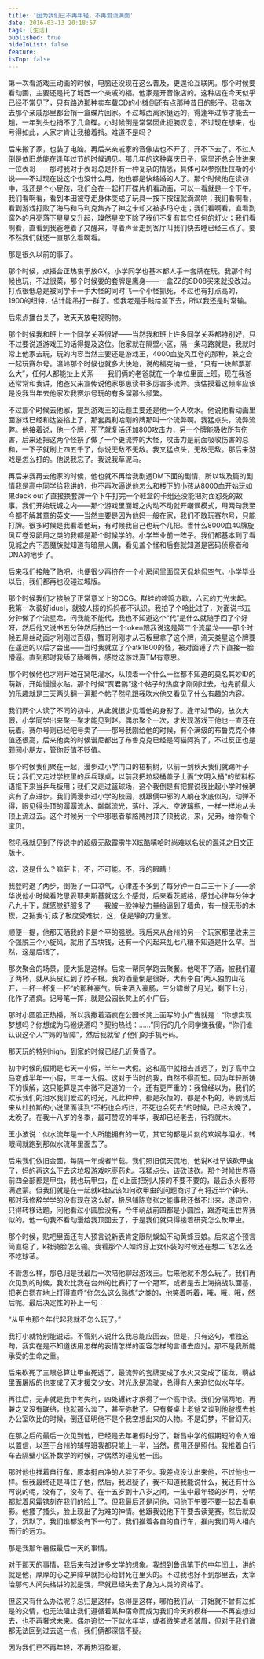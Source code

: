 ```yaml
---
title: '因为我们已不再年轻，不再泪流满面'
date: 2016-03-13 20:18:57
tags: [生活]
published: true
hideInList: false
feature: 
isTop: false
---
```

第一次看游戏王动画的时候，电脑还没现在这么普及，更遑论互联网。那个时候要看动画，主要还是托了城西一个亲戚的福。他家是开音像店的。这种店在今天似乎已经不常见了，只有路边那种卖车载CD的小摊倒还有点那种昔日的影子。我每次去那个亲戚那里都会捎一盒碟片回家。不过城西离家挺远的，得逢年过节才能去一趟，一年到头也捎不了几盒碟。小时候倒是常常因此扼腕叹息，不过现在想来，也亏得如此，人家才肯让我接着捎。难道不是吗？

后来搬了家，也装了电脑。再后来亲戚家的音像店也不开了，开不下去了。不过人倒是依旧总能在逢年过节的时候遇见。那几年的这种喜庆日子，家里还总会住进来一位表哥——那时我对于表哥总是怀有一种复杂的情感，具体可以参照杜拉斯的小说——不过现在说这个也没什么用，他也都是快结婚的人了。那个时候他在读初中，我还是个小屁孩，我们会在一起打开碟片机看动画，可以一看就是一个下午。我们看啊看，看到本田被夺走身体变成了玩具一按下按钮就滴滴响；我们看啊看，看到游戏打败了海马和马利克集齐了神之卡却又被多玛夺走；我们看啊看，直看到窗外的月亮落下星星又升起，璨然星空下除了我们不复有其它任何的灯火；我们看啊看，直看到我爸睡着了又醒来，寻着声音走到客厅叫我们快去睡已经三点了。要不然我们就还一直那么看啊看。

那是很久以前的事了。

那个时候，点播台正热衷于放GX。小学同学也基本都人手一套牌在玩。我那个时候也玩，不过很菜，那个时候耍的套牌是鹰身——一盒ZZ的SD08买来就没改过。打点很低总是被同学卡一手大怪的同时飞一个小怪抓死，不过也有打点高的，1900的纽特，估计能吊打一群了。但我老是手贱给盖下去，所以我还是时常输。

后来点播台关了，改天天放电视购物。

那个时候我和班上一个同学关系很好——当然我和班上许多同学关系都特别好，只不过要说道游戏王的话得提及这位。他家就在隔壁小区，隔一条马路就是，我就时常上他家去玩，玩的内容当然主要还是游戏王，4000血旋风互卷的那种，兼之会一起玩赛尔号。温岭那个时候也就多大快地，说的福克纳一些，“只有一块邮票那么大”，任何人都能扯上关系——我们俩的老爸就在一个单位里面上班。现在我爸还常常和我讲，他爸又来宣传说他家那崽读书多厉害多流弊。我估摸着这频率应该是没我当年去他家吹我赛尔号玩的有多溜那么频繁。

不过那个时候去他家，提到游戏王的话题主要还是他一个人吹水。他说他看动画里面游戏已经和达姿掐上了，那套奥利哈刚的牌那叫一个流弊啊。我猛点头，流弊流弊。他接着说，他一个牌，死了就复活还加800攻击力，另一个牌能吸收所有伤害，后来还把这两个怪祭了做了一个更流弊的大怪，攻击力是前面吸收伤害的总和，一下子就刷上四五千了，你说无敌不无敌。我又猛点头，无敌无敌。那后来游戏是怎么打的。他说我忘了。我说我草泥马。

再后来我再去他家的时候，他也就不再给我剧透DM下面的剧情，所以埃及篇的剧情我是高中同学给我讲的，也不再吹逼说他怎么和楼下的小孩从8000血开始玩如果deck out了直接换套牌一个下午打完一个鞋盒的卡组还没能把对面怼死的故事。我们开始玩城之内——那个游戏里面城之内动不动就开嘲讽模式，甩两句我至今都不解其意的英文——当然主要是因为他妈一般在家，我们不敢玩赛尔号，只能打牌。很多时候是我看着他玩，有时候我自己也玩个几把。香什么8000血40牌旋风互卷没卵用之类的我都是那个时候学的。小学毕业前一阵子。我们都基本到了看见城之内下恶魔族就知道有暗黑人偶，看见盖个怪和后套就知道是密码侦察者和DNA的地步了。

后来我们接触了贴吧，也便很少再挤在一个小房间里面侃天侃地侃空气。小学毕业以后，我们都再也没碰过城版。

那个时候我们才接触了正常意义上的OCG。群蛙的啼鸣方歇，六武的刀光未起。我第一次装好iduel，就被人揍的妈妈都不认识。我拍了个哈比过了，对面说书五分钟做了个流星龙，问我能不能代，我也不知道这个“代”是什么就随手回了个好呀，然后他又说书五分钟然后拍出一个token跟我说这是第二个流星龙——那个时候五屌丝动画才刚刚过百级，蟹哥刚刚才从石板里拿了这个牌，流天类星这个牌要在遥远的以后才会出——当时我就立了个atk1800的怪，被对面锤了六下直接一脸懵逼。直到那时我舔了舔嘴唇，感觉这游戏真TM有意思。

那个时候他也才刚开始在窝吧灌水，从顶着一个什么一丝都不知道的莫名其妙ID的萌新，开始慢慢水贴。那个时候“贾君鹏”这个帖子的热度才刚刚过去，他先前最大的乐趣就是三天两头翻一遍那个帖子然吼跟我吹水他又看见了什么有趣的内容。

我们两个人读了不同的初中，从此就很少见着他的身影了。逢年过节的，放次大假，小学同学出来聚一聚才能见到赵。偶尔聚个一次，才发现游戏王他也一直还在玩着。赛尔号则已经吧号卖了——那号我刚给他的时候，有个满级的布鲁克克个体值还很高，后来他卖的时候谱尼都出了布鲁克克已经是阿猫阿狗了，不过反正也是颇回小朋友，管你贬值不贬值。

那个时候我们聚在一起，漫步过小学门口的梧桐树，以前一到秋天我们就踢叶子玩；我们又走过学校里的乒乓球桌，以前我把垃圾桶盖子上面“文明入桶”的塑料标语抠下来当乒乓板用；我们又走过篮球场，这个我倒是有把握说我比起小学时候确实有了点进步。我们俩漫步过小学的校园，就跟俩中邪的人躺在水底似的，动弹不得，眼见得头顶的潺潺流水、粼粼流光，落叶、浮木、空玻璃瓶，一样一样地从头顶上流过去。这个时候另一个中邪患者拿胳膊肘顶了顶我说，来，兄弟，给你看个宝贝。

然吼我就见到了传说中的超级无敌霹雳牛X炫酷嘻哈时尚难以名状的混沌之日文正版卡。

这，这是什么？嘛萨卡，不，不可能。不，我的眼睛！

我登时退了两步，倒吸了一口凉气，心律差不多到了每分钟一百二三十下了——余华说他小时候看陀思妥耶夫斯基就这么个感觉，后来看茨威格，感觉心律每分钟才八九十下，就感觉舒服多了——我被一股神秘力量给逼到了墙角，有一根无形的木楔，之把我·钉成了极度受难状，这，便是壕的力量罢。

顺便一提，他那天晒我的卡是个平的强脱。我后来从台州的另一个玩家那里收来三个强脱三个小旋风，就用了五块钱，还有一个闪起来乱七八糟不知道是什么罕。当然，这是后话了。

那次聚会的场景，便大抵是这样。后来一帮同学跑去聚餐。他喝不了酒，被我们灌了两杯，就从头皮红到了脖子根。我的酒量倒是很好，大有李白“两人独酌山花开，一杯一杯复一杯”的那种豪气。后来酒入豪肠，三分啸做了月光，剩下七分，化作了酒疯。记号笔一挥，就是公园长凳上的小广告。

那时小圆脸正热播，所以我撒着酒疯在公园长凳上面写的小广告就是：“你想实现梦想吗？你想成为马猴烧酒吗？契约热线：……”同行的几个同学嫌我傻，“你们谁认识这个人”“妈的智障”，然后我就留了他们的手机号码。

那天玩的特别high，到家的时候已经几近黄昏了。

初中时候的假期是七天一小假，半年一大假。这和高中就相去甚远了，到了高中立马变成半年一小假，三年一大假。这对于当时的我，自然不得而知。因为年轻所铸下的误解，这只能算是其中微不足道的一个。还有更严重的：我曾经以为，我们的欢乐我们的泪水我们爱过的时光，凡此种种，都是永恒的，都是不朽的。等到我后来从杜拉斯的小说里面读到“不朽也会朽烂，不死也会死去”的时候，已经太晚了，太晚了。在我十八岁的冬季，最可赞叹的年华，我却已经老去，行将就木。

王小波说：似水流年是一个人所能拥有的一切，其它的都是片刻的欢娱与泪水，转眼间就跑到那似水流年里面去了。

后来我们依旧会面，每隔一年或者半载。我们照旧侃天侃地，他说K社早该砍甲虫了，妈的再这么下去这垃圾游戏吃枣药丸。我猛点头，该砍该砍。那个时候世界赛前四全部都是甲虫，我也玩甲虫，在id上面把别人揍的不要不要的，最后永火都带满遮蒙。但我们就是在一起就k社应该如何砍甲虫的问题商讨了有将近半个钟头。那时我修辞学学的没有现在这么好，极尽铺陈夸张之能事我还做不出来，遂词穷，只得转移话题，问他看过小圆脸没有，今年萌战前四都是小圆脸，跟游戏王世界赛似的。他一句我不看动漫给我顶回去了，于是我们就只得接着研究怎么砍甲虫。

那个时候，贴吧里面还有人预言说新表肯定限制蜈蚣不动黄蜂豆娘。后来这个预言简直稳了，k社骑脸怎么输。我看那个人如约穿上女仆装的时候还在想二飞怎么还不吃球茎。

不管怎么样，那总归是我最后一次陪他聊起游戏王。后来他就不怎么玩了。我们再次见到的时候，我吹比我在台州的比赛打了一个冠军，或者是去上海搞战队面基，把老白摁在地上打得直呼“你怎么这么熟练”之类的，他笑着听着，哦，哦，哦，然后呢。最后决定性的补上一句：

“从甲虫那个年代起我就不怎么玩了。”

我打小就特别能说话。不管别人说什么我总能应回去。但是，只有这句，唯独这句，我实在是不知道该用怎样的表情怎样的面容怎样的言语去应对。那不是我所能承受的生命之重。

后来砍死了三眼总算让甲虫死透了，最流弊的套牌变成了水火又变成了征龙，萌战里面屠版的也变成了天才援交少女。时光永是流驶，总得有人来追忆似水年华。

再往后，无非就是我中考失利，四处辗转才求得了一个高中读。我们分隔两地，再兼之又没有联络，也就那么淡了，甚至弥散了。只有餐桌上老爸又谈到他爸摸去他办公室吹比的时候，倒还证明他不是个我空想出来的人物。不是幻梦，不曾幻灭。

在那之后的最后一次见到他，已经是去年暑假时分了。新昌中学的假期短的令人难以置信，以至于台州的辅导班我都只能上一半，当然，费用还是照付。我推着自行车去隔壁小区补数学的时候，才偶然的碰见他一回。

那时他也推着自行车，原本挺白净的人胖了不少。我差点没认出来他，不过他也一样。但我最终还是叫住了他，然后，我迟疑了，我不知道我能说什么，我还有什么可说的呢，没有了，没有了。在十五岁到十八岁之间，一生中最年轻的岁月，分明都就着风霜镌刻在我们的脸上了。但我最后还是问他，问他下午要不要一起去看电影。他搔了搔头，脸上现出了为难的神情。他跟我说他下午要去读竞赛。然后就没了，沉默了，我们谁都没有下一句了。我们推着各自的自行车，推向我们两人相向而行的远方。

那是我那年暑假最后一天的事情。

对于那天的事情，我后来有过许多文学的想象。我想到鲁迅笔下的中年闰土，讲的就是他，厚厚的心之屏障早就把心给封死在里头的。不过我也好不到那里去，太宰治那句人间失格讲的就是我，早就已经失去了身为人类的资格了。

但这又有什么办法呢？总归是这样，总得是这样，哪怕我们从一开始就不曾有过如是的交情，也无法阻止我们遵循着某种宿命而成为我们今天的模样——不再妄想过去，也不再奢求未来。偶尔追忆一下似水年华，或者微笑或者皱眉，但对于我们谁都无法回到过去这一点，我们俩都深信不疑。

因为我们已不再年轻，不再热泪盈眶。
